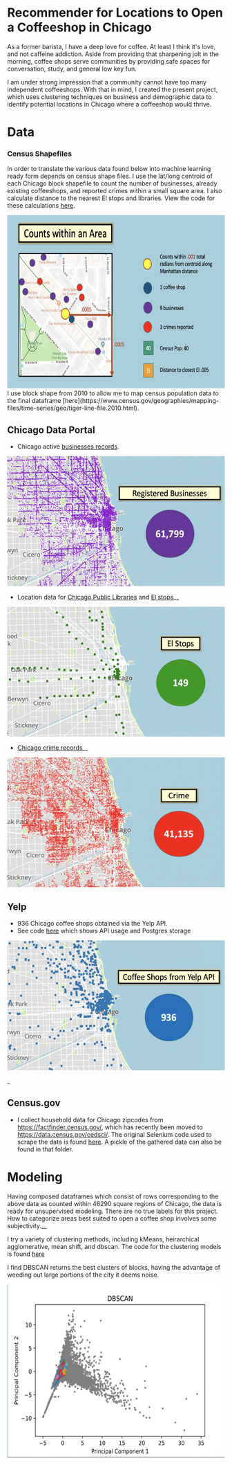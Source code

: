 Recommender for Locations to Open a Coffeeshop in Chicago
===============

As a former barista, I have a deep love for coffee.  At least I think it's love, and not caffeine addiction. Aside from providing that sharpening jolt in the morning, coffee shops serve communities by providing safe spaces for conversation, study, and general low key fun.   

I am under strong impression that a community cannot have too many independent coffeeshops.  With that in mind, I created the present project, which uses clustering techniques on business and demographic data to identify potential locations in Chicago where a coffeeshop would thrive.

Data
===============

### Census Shapefiles
In order to translate the various data found below into machine learning ready form depends on census shape files. I use the lat/long centroid of each Chicago block shapefile to count the number of businesses, already existing coffeeshops, and reported crimes within a small square area. I also calculate distance to the nearest El stops and libraries.  View the code for these calculations [here](data/blockshapes).  

<img src="data/data_images/count_image.png" width="600" height="400" alt="data collection visualiztion" />  
I use block shape from 2010 to allow me to map census population data to the final dataframe [here](https://www.census.gov/geographies/mapping-files/time-series/geo/tiger-line-file.2010.html).

## Chicago Data Portal
- Chicago active [businesses records](https://data.cityofchicago.org/Community-Economic-Development/Business-Licenses-Current-Active/uupf-x98q). 
     
 <img src="visualization/plotly/plotly_images/businesses.png" width="600" height="300" alt="Chicago business map" />  

- Location data for [Chicago Public Libraries](https://data.cityofchicago.org/Education/Libraries-Locations-Hours-and-Contact-Information/x8fc-8rcq) and [El stops](https://data.cityofchicago.org/Transportation/CTA-System-Information-List-of-L-Stops/8pix-ypme)__

<img src="visualization/plotly/plotly_images/el_stop_map.png" width="600" height="300" alt="Chicago El Stop Map" />  

- [Chicago crime records](https://data.cityofchicago.org/Public-Safety/Crimes-2001-to-present/ijzp-q8t2)__

<img src="visualization/plotly/plotly_images/crime_map.png" width="600" height="300" alt="Chicago Crime Map" />  

## Yelp

- 936 Chicago coffee shops obtained via the Yelp API. 
- See code [here](./data/yelp) which shows API usage and Postgres storage

<img src="visualization/plotly/plotly_images/yelp_coffee_shops.png" width="600" height="300" alt="coffee shop" />  

_
## Census.gov
- I collect household data for Chicago zipcodes from https://factfinder.census.gov/, which has recently been moved to https://data.census.gov/cedsci/. The original Selenium code used to scrape the data is found [here]('data/zip_mean_inc/').  A pickle of the gathered data can also be found in that folder.

Modeling
==========
Having composed dataframes which consist of rows corresponding to the above data as counted within 46290 square regions of Chicago, the data is ready for unsupervised modeling. There are no true labels for this project. How to categorize areas best suited to open a coffee shop involves some subjectivity.__

I try a variety of clustering methods, including kMeans, heirarchical agglomerative, mean shift, and dbscan. The code for the clustering models is found [here](./models/)

I find DBSCAN returns the best clusters of blocks, having the advantage of weeding out large portions of the city it deems noise.  

<img src="visualization/modeling_viz/dbscan_wnoise.png" width="600" height="400" alt="dbscan with noise greyed out" />  

